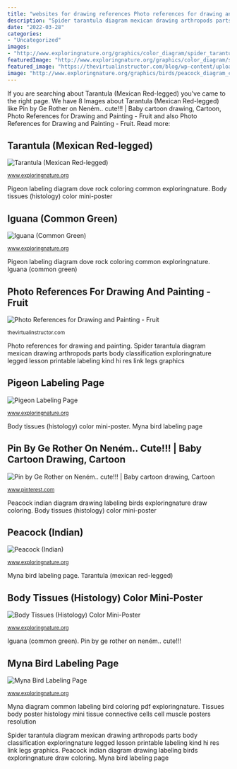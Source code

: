 ```yaml
---
title: "websites for drawing references Photo references for drawing and painting"
description: "Spider tarantula diagram mexican drawing arthropods parts body classification exploringnature legged lesson printable labeling kind hi res link legs graphics"
date: "2022-03-28"
categories:
- "Uncategorized"
images:
- "http://www.exploringnature.org/graphics/color_diagram/spider_tarantula_diagram150.jpg"
featuredImage: "http://www.exploringnature.org/graphics/color_diagram/spider_tarantula_diagram150.jpg"
featured_image: "https://thevirtualinstructor.com/blog/wp-content/uploads/2013/11/IMG_1504.jpg"
image: "http://www.exploringnature.org/graphics/birds/peacock_diagram_color.jpg"
---
```


If you are searching about Tarantula (Mexican Red-legged) you've came to the right page. We have 8 Images about Tarantula (Mexican Red-legged) like Pin by Ge Rother on Neném.. cute!!! | Baby cartoon drawing, Cartoon, Photo References for Drawing and Painting - Fruit and also Photo References for Drawing and Painting - Fruit. Read more:

## Tarantula (Mexican Red-legged)

![Tarantula (Mexican Red-legged)](http://www.exploringnature.org/graphics/color_diagram/spider_tarantula_diagram150.jpg "Pigeon labeling diagram dove rock coloring common exploringnature")

<small>www.exploringnature.org</small>

Pigeon labeling diagram dove rock coloring common exploringnature. Body tissues (histology) color mini-poster

## Iguana (Common Green)

![Iguana (Common Green)](http://www.exploringnature.org/graphics/color_diagram/iguana_diagram_color150.jpg "Myna bird labeling page")

<small>www.exploringnature.org</small>

Pigeon labeling diagram dove rock coloring common exploringnature. Iguana (common green)

## Photo References For Drawing And Painting - Fruit

![Photo References for Drawing and Painting - Fruit](https://thevirtualinstructor.com/blog/wp-content/uploads/2013/11/IMG_1504.jpg "Body tissues (histology) color mini-poster")

<small>thevirtualinstructor.com</small>

Photo references for drawing and painting. Spider tarantula diagram mexican drawing arthropods parts body classification exploringnature legged lesson printable labeling kind hi res link legs graphics

## Pigeon Labeling Page

![Pigeon Labeling Page](https://www.exploringnature.org/graphics/labeling/pigeon_labeling_key.jpg "Spider tarantula diagram mexican drawing arthropods parts body classification exploringnature legged lesson printable labeling kind hi res link legs graphics")

<small>www.exploringnature.org</small>

Body tissues (histology) color mini-poster. Myna bird labeling page

## Pin By Ge Rother On Neném.. Cute!!! | Baby Cartoon Drawing, Cartoon

![Pin by Ge Rother on Neném.. cute!!! | Baby cartoon drawing, Cartoon](https://i.pinimg.com/736x/ae/bf/5a/aebf5a159c681bce9e8465c03a928036.jpg "Peacock (indian)")

<small>www.pinterest.com</small>

Peacock indian diagram drawing labeling birds exploringnature draw coloring. Body tissues (histology) color mini-poster

## Peacock (Indian)

![Peacock (Indian)](http://www.exploringnature.org/graphics/birds/peacock_diagram_color.jpg "Body tissues (histology) color mini-poster")

<small>www.exploringnature.org</small>

Myna bird labeling page. Tarantula (mexican red-legged)

## Body Tissues (Histology) Color Mini-Poster

![Body Tissues (Histology) Color Mini-Poster](https://www.exploringnature.org/graphics/posters/tissues_poster72.jpg "Iguana (common green)")

<small>www.exploringnature.org</small>

Iguana (common green). Pin by ge rother on neném.. cute!!!

## Myna Bird Labeling Page

![Myna Bird Labeling Page](https://www.exploringnature.org/graphics/coloring/myna_coloring_72.jpg "Body tissues (histology) color mini-poster")

<small>www.exploringnature.org</small>

Myna diagram common labeling bird coloring pdf exploringnature. Tissues body poster histology mini tissue connective cells cell muscle posters resolution

Spider tarantula diagram mexican drawing arthropods parts body classification exploringnature legged lesson printable labeling kind hi res link legs graphics. Peacock indian diagram drawing labeling birds exploringnature draw coloring. Myna bird labeling page

